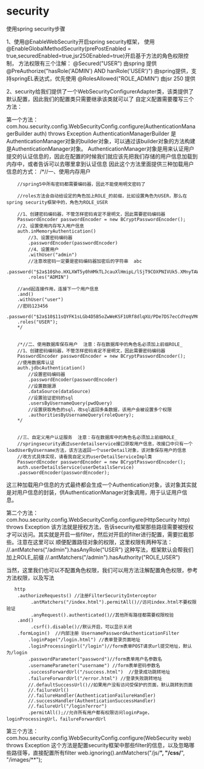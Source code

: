 # security

使用spring security步骤

1、使用@EnableWebSecurity开启spring security框架，
使用@EnableGlobalMethodSecurity(prePostEnabled = true,securedEnabled=true,jsr250Enabled=true)开启基于方法的角色权限控制，
方法权限有三个注解：
  @Secured("USER") 由spring 提供
	@PreAuthorize("hasRole('ADMIN') AND hanRole('USER')") 由spring提供，支持springEL表达式，优先使用
	@RolesAllowed("ROLE_ADMIN") 由jsr 250 提供


2、security给我们提供了一个WebSecurityConfigurerAdapter类，该类提供了默认配置，因此我们的配置类只需要继承该类就可以了
自定义配置需要覆写三个方法：

第一个方法：
com.hou.security.config.WebSecurityConfig.configure(AuthenticationManagerBuilder auth) throws Exception
AuthenticationManagerBuilder 是AuthenticationManager对象的builder对象，可以通过该builder对象的方法构建是AuthenticationManager对象。
AuthenticationManager对象是用来认证用户提交的认证信息的，因此在配置的时候我们就应该先把我们存储的用户信息加载到内存中，或者告诉可以去哪里拿到认证信息
因此这个方法里面提供三种加载用户信息的方式：
      /*//一、使用内存用户
		
		//spring5中所有密码都需要编码器，因此不能使用明文密码了
		
		//roles方法会自动给设定的角色加上ROLE_的前缀，比如设置角色为USER，那么在spring security框架中的，角色为ROLE_USER
		
		//1、创建密码编码器，不管怎样密码肯定不是明文，因此需要密码编码器
		PasswordEncoder passwordEncoder = new BCryptPasswordEncoder();
		//2、设置使用内存写入用户信息
		auth.inMemoryAuthentication()
			//3、设置密码编码器
			.passwordEncoder(passwordEncoder)
			//4、设置用户
			.withUser("admin")
			//注意改密码一定要是密码编码器加密后的字符串  abc
			.password("$2a$10$ho.HXLXWT5y0hHMkTLJcauXlHmipL/lSjT9COXPNIVUk5.XMnyTAW")
			.roles("ADMIN")
		
		//and起连接作用，连接下一个用户信息
		.and()
		.withUser("user")
		//密码123456
		.password("$2a$10$11sQYFK1sLGb4D5B5oZwWeKSF1URf8dlqXU/PDe7DS7ecCdYeqVMC")
		.roles("USER");
		*/
		
		
		/*//二、使用数据库保存用户  注意：存在数据库中的角色名必须加上前缀ROLE_
		//1、创建密码编码器，不管怎样密码肯定不是明文，因此需要密码编码器
		PasswordEncoder passwordEncoder = new BCryptPasswordEncoder();
		//使用数据库认证
		auth.jdbcAuthentication()
			//设置密码编码器
			.passwordEncoder(passwordEncoder)
			//设置数据源
			.dataSource(dataSource)
			//设置验证密码的sql
			.usersByUsernameQuery(pwdQuery)
			//设置获取角色的sql，改sql返回多条数据，该用户会被设置多个权限
			.authoritiesByUsernameQuery(roleQuery);
		*/
		
		
		//三、自定义用户认证服务  注意：存在数据库中的角色名必须加上前缀ROLE_
		//springsecurity通过userdetailservice接口获取用户信息，改接口中只有一个loadUserByUsername方法，该方法返回一个userDetail对象，该对象保存用户的信息
		//改方式具体实现，请看我自定义的userDetailServiceImpl类
		PasswordEncoder passwordEncoder = new BCryptPasswordEncoder();
		auth.userDetailsService(userDetailsService)
		.passwordEncoder(passwordEncoder);
    
这三种加载用户信息的方式最终都会生成一个Authentication对象，该对象其实就是对用户信息的封装，供AuthenticationManager对象调用，用于认证用户信息。


第二个方法：
com.hou.security.config.WebSecurityConfig.configure(HttpSecurity http) throws Exception
该方法就是授权方法，告诉security框架那些路径需要被授权才可以访问。其实就是开启一些filter，然后对开启的filter进行配置，需要拦截那些。注意在这里可以
顺便配置路径对象的权限，这里权限有两种写法：
    //.antMatchers("/admin").hasAnyRole("USER")  这种写法，框架默认会帮我们加上ROLE_前缀
    //.antMatchers("/admin").hasAuthority("ROLE_USER")
    
当然，这里我们也可以不配置角色权限，我们可以用方法注解配置角色权限，参考方法权限，以及写法

       http
        .authorizeRequests() //注册FilterSecurityInterceptor
             .antMatchers("/index.html").permitAll()//访问index.html不要权限验证
             .anyRequest().authenticated()//其他所有路径都需要权限校验
        .and()
             .csrf().disable()//默认开启，可以显示关闭
        .formLogin()  //内部注册 UsernamePasswordAuthenticationFilter
            .loginPage("/login.html") //表单登录页面地址
            .loginProcessingUrl("/login")//form表单POST请求url提交地址，默认为/login
            .passwordParameter("password")//form表单用户名参数名
            .usernameParameter("username") //form表单密码参数名
            .successForwardUrl("/success.html")  //登录成功跳转地址
            .failureForwardUrl("/error.html") //登录失败跳转地址
            //.defaultSuccessUrl()//如果用户没有访问受保护的页面，默认跳转到页面
            //.failureUrl()
            //.failureHandler(AuthenticationFailureHandler)
            //.successHandler(AuthenticationSuccessHandler)
            //.failureUrl("/login?error")
            .permitAll();//允许所有用户都有权限访问loginPage，loginProcessingUrl，failureForwardUrl
            
第三个方法：
 com.hou.security.config.WebSecurityConfig.configure(WebSecurity web) throws Exception
 这个方法是配置security框架中那些filter的信息，以及忽略哪些路径等，直接配置所有filter
        web.ignoring().antMatchers("/js/**", "/css/**", "/images/**");


